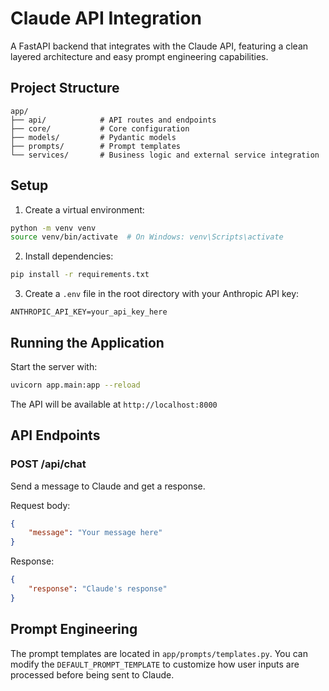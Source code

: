# Claude API Integration

A FastAPI backend that integrates with the Claude API, featuring a clean layered architecture and easy prompt engineering capabilities.

## Project Structure

```
app/
├── api/            # API routes and endpoints
├── core/           # Core configuration
├── models/         # Pydantic models
├── prompts/        # Prompt templates
└── services/       # Business logic and external service integration
```

## Setup

1. Create a virtual environment:
```bash
python -m venv venv
source venv/bin/activate  # On Windows: venv\Scripts\activate
```

2. Install dependencies:
```bash
pip install -r requirements.txt
```

3. Create a `.env` file in the root directory with your Anthropic API key:
```
ANTHROPIC_API_KEY=your_api_key_here
```

## Running the Application

Start the server with:
```bash
uvicorn app.main:app --reload
```

The API will be available at `http://localhost:8000`

## API Endpoints

### POST /api/chat

Send a message to Claude and get a response.

Request body:
```json
{
    "message": "Your message here"
}
```

Response:
```json
{
    "response": "Claude's response"
}
```

## Prompt Engineering

The prompt templates are located in `app/prompts/templates.py`. You can modify the `DEFAULT_PROMPT_TEMPLATE` to customize how user inputs are processed before being sent to Claude. 